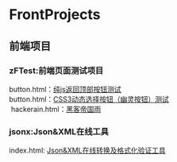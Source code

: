 # FrontProjects
## 前端项目
### zFTest:前端页面测试项目
  button.html：<a href="https://itanken.github.io/FrontProjects/zFTest/gotop.html" target="_blank">纯js返回顶部按钮测试</a><br>
  button.html：<a href="https://itanken.github.io/FrontProjects/zFTest/button.html" target="_blank">CSS3动态选择按钮（幽灵按钮）测试</a><br>
  hackerain.html：<a href="https://itanken.github.io/FrontProjects/zFTest/hackerain.html" target="_blank">黑客帝国雨</a>
### jsonx:Json&XML在线工具
  index.html: <a href="https://itanken.github.io/FrontProjects/jsonx/" target="_blank">Json&XML在线转换及格式化验证工具</a>
